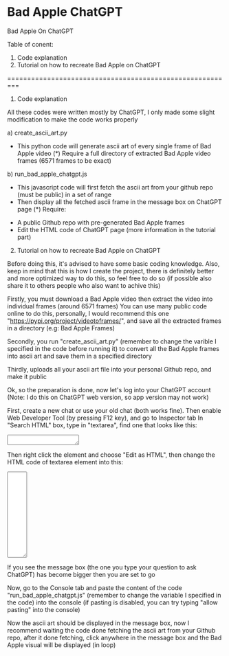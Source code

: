 # Bad Apple ChatGPT
Bad Apple On ChatGPT

Table of conent:

1) Code explanation
2) Tutorial on how to recreate Bad Apple on ChatGPT

=========================================================

1) Code explanation

All these codes were written mostly by ChatGPT, I only made some slight modification to make the code works properly

a) create_ascii_art.py

- This python code will generate ascii art of every single frame of Bad Apple video 
(*) Require a full directory of extracted Bad Apple video frames (6571 frames to be exact)

b) run_bad_apple_chatgpt.js

- This javascript code will first fetch the ascii art from your github repo (must be public) in a set of range
- Then display all the fetched ascii frame in the message box on ChatGPT page
(*) Require:
+ A public Github repo with pre-generated Bad Apple frames
+ Edit the HTML code of ChatGPT page (more information in the tutorial part)

2) Tutorial on how to recreate Bad Apple on ChatGPT

Before doing this, it's advised to have some basic coding knowledge. Also, keep in mind that this is how I create the project, there is definitely better and more optimized way to do this, so feel free to do so (if possible also share it to others people who also want to achive this)

Firstly, you must download a Bad Apple video then extract the video into individual frames (around 6571 frames)
You can use many public code online to do this, personally, I would recommend this one "https://pypi.org/project/videotoframes/", and save all the extracted frames in a directory (e.g: Bad Apple Frames)

Secondly, you run "create_ascii_art.py" (remember to change the varible I specified in the code before running it) to convert all the Bad Apple frames into ascii art and save them in a specified directory

Thirdly, uploads all your ascii art file into your personal Github repo, and make it public

Ok, so the preparation is done, now let's log into your ChatGPT account (Note: I do this on ChatGPT web version, so app version may not work)

First, create a new chat or use your old chat (both works fine). Then enable Web Developer Tool (by pressing F12 key), and go to Inspector tab
In "Search HTML" box, type in "textarea", find one that looks like this:

<textarea tabindex="0" data-id="//ID" style="max-height: 200px; height: 24px; overflow-y: hidden;" rows="1" class="m-0 w-full resize-none border-0 bg-transparent p-0 pr-7 focus:ring-0 focus-visible:ring-0 dark:bg-transparent pl-2 md:pl-0"></textarea>


Then right click the element and choose "Edit as HTML", then change the HTML code of textarea element into this:

<textarea tabindex="0" data-id="//ID" style="max-height: 200px; height: auto; overflow-y: hidden; font-size: 3px; white-space: pre-wrap; line-height: 6px; font-family: monospace;" rows="60" class="m-0 w-full resize-none border-0 bg-transparent p-0 pl-2 pr-7 focus:ring-0 focus-visible:ring-0 dark:bg-transparent md:pl-0"></textarea>


If you see the message box (the one you type your question to ask ChatGPT) has become bigger then you are set to go

Now, go to the Console tab and paste the content of the code "run_bad_apple_chatgpt.js" (remember to change the variable I specified in the code) into the console (if pasting is disabled, you can try typing "allow pasting" into the console)

Now the ascii art should be displayed in the message box, now I recommend waiting the code done fetching the ascii art from your Github repo, after it done fetching, click anywhere in the message box and the Bad Apple visual will be displayed (in loop)
